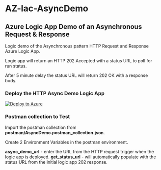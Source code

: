# AZ-lac-AsyncDemo
## Azure Logic App Demo of an Asynchronous Request & Response

Logic demo of the Asynchronous pattern HTTP Request and Response Azure Logic App.

Logic app will return an HTTP 202 Accepted with a status URL to poll for run status.

After 5 minute delay the status URL will return 202 OK with a response body.

### Deploy the HTTP Async Demo Logic App 
[![Deploy to Azure](https://aka.ms/deploytoazurebutton)](https://portal.azure.com/#create/Microsoft.Template/uri/https%3A%2F%2Fraw.githubusercontent.com%2Fanthonyblake%2FAZ-lac-AsyncDemo%2Fmain%2Ftemplate.json)

### Postman collection to Test

Import the postman collection from **postman/AsyncDemo.postman_collection.json**.

Create 2 Environment Variables in the postman environment.

**async_demo_url** - enter the URL from the HTTP request trigger when the logic app is deployed.
**get_status_url** - will automatically populate with the status URL from the initial logic app 202 response.
